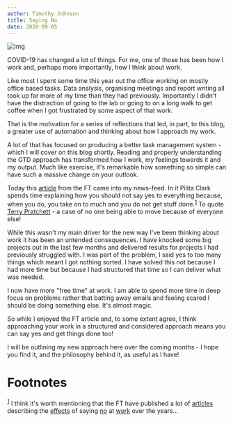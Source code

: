 ```yaml
---
author: Timothy Johnson
title: Saying No
date: 2020-09-05
---
```


![img](/img/no.jpg "No ... or Yes?")


COVID-19 has changed a lot of things. For me, one of those has been how I work and, perhaps more importantly, how I think about work. 

Like most I spent some time this year out the office working on mostly office based tasks. Data analysis, organising meetings and report writing all took up far more of my time than they had previously. Importantly I didn't have the distraction of going to the lab or going to on a long walk to get coffee when I got frustrated by some aspect of that work.

That is the motivation for a series of reflections that led, in part, to this blog, a greater use of automation and thinking about how I approach my work.

A lot of that has focused on producing a better task management system - which I will cover on this blog shortly. Reading and properly understanding the GTD approach has transformed how I work, my feelings towards it and my output. Much like exercise, it's remarkable how something so simple can have such a massive change on your outlook. 

Today this [article](https://www.ft.com/content/0536b483-3b71-47fa-8d33-482361d2831d) from the FT came into my news-feed. In it Pilita Clark spends time explaining how you should not say yes to everything because, when you do, you take on to much and you do not get stuff done.<sup><a id="fnr.1" class="footref" href="#fn.1">1</a></sup>  To quote [Terry Pratchett](http://www.chrisjoneswriting.com/terry-pratchett-quotes/waiting-terry-pratchett-quote) - a case of no one being able to move because of everyone else! 

While this wasn't my main driver for the new way I've been thinking about work it has been an untended consequences. I have knocked some big projects out in the last few months and delivered results for projects I had previously struggled with. I was part of the problem, I said yes to too many things which meant I got nothing sorted. I have solved this not because I had more time but because I had structured that time so I can deliver what was needed.

I now have more "free time" at work. I am able to spend more time in deep focus on problems rather that batting away emails and feeling scared I should be doing something else. It's almost magic. 

So while I enjoyed the FT article and, to some extent agree, I think approaching your work in a structured and considered approach means you can say yes *and* get things done too!

I will be outlining my new approach here over the coming months - I hope you find it, and the philosophy behind it, as useful as I have! 


# Footnotes

<sup><a id="fn.1" href="#fnr.1">1</a></sup> I think it's worth mentioning that the FT have published a lot of [articles](https://www.ft.com/content/d74aa53e-9482-11e1-bb0d-00144feab49a) describing the [effects](https://www.ft.com/content/2c704d9c-f884-11e6-bd4e-68d53499ed71) of saying [no](https://www.ft.com/content/0a7977ac-4cf5-11e7-919a-1e14ce4af89b) at [work](https://www.ft.com/content/e73d2044-4770-11ea-aee2-9ddbdc86190d) over the years&#x2026;
